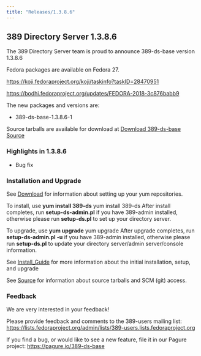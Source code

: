 ```yaml
---
title: "Releases/1.3.8.6"
---
```


389 Directory Server 1.3.8.6
-----------------------------

The 389 Directory Server team is proud to announce 389-ds-base version 1.3.8.6

Fedora packages are available on Fedora 27.

<https://koji.fedoraproject.org/koji/taskinfo?taskID=28470951>

<https://bodhi.fedoraproject.org/updates/FEDORA-2018-3c876babb9>


The new packages and versions are:

-   389-ds-base-1.3.8.6-1

Source tarballs are available for download at [Download 389-ds-base Source](https://releases.pagure.org/389-ds-base/389-ds-base-1.3.8.6.tar.bz2)

### Highlights in 1.3.8.6

- Bug fix

### Installation and Upgrade 
See [Download](../download.html) for information about setting up your yum repositories.

To install, use **yum install 389-ds** yum install 389-ds After install completes, run **setup-ds-admin.pl** if you have 389-admin installed, otherwise please run **setup-ds.pl** to set up your directory server.

To upgrade, use **yum upgrade** yum upgrade After upgrade completes, run **setup-ds-admin.pl -u** if you have 389-admin installed, otherwise please run **setup-ds.pl** to update your directory server/admin server/console information.

See [Install\_Guide](../legacy/install-guide.html) for more information about the initial installation, setup, and upgrade

See [Source](../development/source.html) for information about source tarballs and SCM (git) access.

### Feedback

We are very interested in your feedback!

Please provide feedback and comments to the 389-users mailing list: <https://lists.fedoraproject.org/admin/lists/389-users.lists.fedoraproject.org>

If you find a bug, or would like to see a new feature, file it in our Pagure project: <https://pagure.io/389-ds-base>



